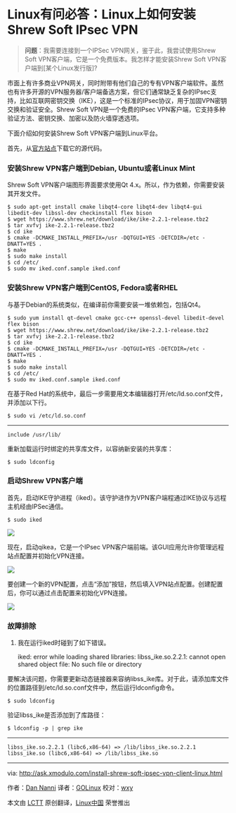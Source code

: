 Linux有问必答：Linux上如何安装Shrew Soft IPsec VPN
================================================================================

> **问题**：我需要连接到一个IPSec VPN网关，鉴于此，我尝试使用Shrew Soft VPN客户端，它是一个免费版本。我怎样才能安装Shrew Soft VPN客户端到[某个Linux发行版]?

市面上有许多商业VPN网关，同时附带有他们自己的专有VPN客户端软件。虽然也有许多开源的VPN服务器/客户端备选方案，但它们通常缺乏复杂的IPsec支持，比如互联网密钥交换（IKE），这是一个标准的IPsec协议，用于加固VPN密钥交换和验证安全。Shrew Soft VPN是一个免费的IPsec VPN客户端，它支持多种验证方法、密钥交换、加密以及防火墙穿透选项。

下面介绍如何安装Shrew Soft VPN客户端到Linux平台。

首先，从[官方站点][1]下载它的源代码。

### 安装Shrew VPN客户端到Debian, Ubuntu或者Linux Mint ###

Shrew Soft VPN客户端图形界面要求使用Qt 4.x。所以，作为依赖，你需要安装其开发文件。

    $ sudo apt-get install cmake libqt4-core libqt4-dev libqt4-gui libedit-dev libssl-dev checkinstall flex bison
    $ wget https://www.shrew.net/download/ike/ike-2.2.1-release.tbz2
    $ tar xvfvj ike-2.2.1-release.tbz2
    $ cd ike
    $ cmake -DCMAKE_INSTALL_PREFIX=/usr -DQTGUI=YES -DETCDIR=/etc -DNATT=YES .
    $ make
    $ sudo make install
    $ cd /etc/
    $ sudo mv iked.conf.sample iked.conf 

### 安装Shrew VPN客户端到CentOS, Fedora或者RHEL ###

与基于Debian的系统类似，在编译前你需要安装一堆依赖包，包括Qt4。

    $ sudo yum install qt-devel cmake gcc-c++ openssl-devel libedit-devel flex bison
    $ wget https://www.shrew.net/download/ike/ike-2.2.1-release.tbz2
    $ tar xvfvj ike-2.2.1-release.tbz2
    $ cd ike
    $ cmake -DCMAKE_INSTALL_PREFIX=/usr -DQTGUI=YES -DETCDIR=/etc -DNATT=YES .
    $ make
    $ sudo make install
    $ cd /etc/
    $ sudo mv iked.conf.sample iked.conf 

在基于Red Hat的系统中，最后一步需要用文本编辑器打开/etc/ld.so.conf文件，并添加以下行。

    $ sudo vi /etc/ld.so.conf

----------

    include /usr/lib/

重新加载运行时绑定的共享库文件，以容纳新安装的共享库：

    $ sudo ldconfig 

### 启动Shrew VPN客户端 ###

首先，启动IKE守护进程（iked）。该守护进作为VPN客户端程通过IKE协议与远程主机经由IPSec通信。

    $ sudo iked 

![](https://farm9.staticflickr.com/8685/17175688940_59c2db64c9_b.jpg)

现在，启动qikea，它是一个IPsec VPN客户端前端。该GUI应用允许你管理远程站点配置并初始化VPN连接。

![](https://farm8.staticflickr.com/7750/16742992713_eed7f97939_b.jpg)

要创建一个新的VPN配置，点击“添加”按钮，然后填入VPN站点配置。创建配置后，你可以通过点击配置来初始化VPN连接。

![](https://farm8.staticflickr.com/7725/17337297056_3d38dc2180_b.jpg)

### 故障排除 ###

1. 我在运行iked时碰到了如下错误。

    iked: error while loading shared libraries: libss_ike.so.2.2.1: cannot open shared object file: No such file or directory

要解决该问题，你需要更新动态链接器来容纳libss_ike库。对于此，请添加库文件的位置路径到/etc/ld.so.conf文件中，然后运行ldconfig命令。

    $ sudo ldconfig

验证libss_ike是否添加到了库路径：

    $ ldconfig -p | grep ike 

----------

    libss_ike.so.2.2.1 (libc6,x86-64) => /lib/libss_ike.so.2.2.1
	libss_ike.so (libc6,x86-64) => /lib/libss_ike.so

--------------------------------------------------------------------------------

via: http://ask.xmodulo.com/install-shrew-soft-ipsec-vpn-client-linux.html

作者：[Dan Nanni][a]
译者：[GOLinux](https://github.com/GOLinux)
校对：[wxy](https://github.com/wxy)

本文由 [LCTT](https://github.com/LCTT/TranslateProject) 原创翻译，[Linux中国](https://linux.cn/) 荣誉推出

[a]:http://ask.xmodulo.com/author/nanni
[1]:https://www.shrew.net/download/ike
